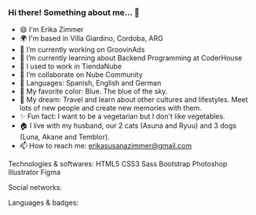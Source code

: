 ### Hi there! Something about me... 👋

- 😄 I'm Erika Zimmer
- 🌍 I'm based in Villa Giardino, Cordoba, ARG
- 🚀 I’m currently working on GroovinAds
- 📒 I’m currently learning about Backend Programming at CoderHouse
- 🦄 I used to work in TiendaNube 
- 👯 I’m collaborate on Nube Community
- 💬 Languages: Spanish, English and German
- 🌈 My favorite color: Blue. The blue of the sky.
- 🔮 My dream: Travel and learn about other cultures and lifestyles. Meet lots of new people and create new memories with them.
- ✨ Fun fact: I want to be a vegetarian but I don't like vegetables.
- 🏠 I live with my husband, our 2 cats (Asuna and Ryuu) and 3 dogs (Luna, Akane and Temblor).
- 📫 How to reach me: erikasusanazimmer@gmail.com


Technologies & softwares:
HTML5 CSS3 Sass Bootstrap Photoshop Illustrator Figma

Social networks:

Languages & badges:
